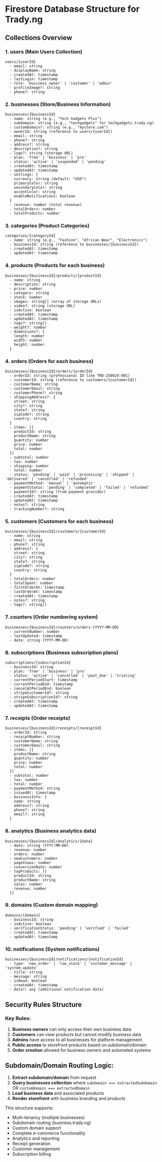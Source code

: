 # Firestore Database Structure for Trady.ng

## Collections Overview

### 1. **users** (Main Users Collection)
```
users/{userId}
  - email: string
  - displayName: string
  - createdAt: timestamp
  - lastLogin: timestamp
  - role: 'business_owner' | 'customer' | 'admin'
  - profileImage?: string
  - phone?: string
```

### 2. **businesses** (Store/Business Information)
```
businesses/{businessId}
  - name: string (e.g., "Tech Gadgets Plus")
  - subdomain: string (e.g., "techgadgets" for techgadgets.trady.ng)
  - customDomain?: string (e.g., "mystore.com")
  - ownerId: string (reference to users/{userId})
  - email: string
  - phone?: string
  - address?: string
  - description?: string
  - logo?: string (storage URL)
  - plan: 'free' | 'business' | 'pro'
  - status: 'active' | 'suspended' | 'pending'
  - createdAt: timestamp
  - updatedAt: timestamp
  - settings: {
    currency: string (default: "USD")
    primaryColor: string
    secondaryColor: string
    accentColor: string
    enableNotifications: boolean
  }
  - revenue: number (total revenue)
  - totalOrders: number
  - totalProducts: number
```

### 3. **categories** (Product Categories)
```
categories/{categoryId}
  - name: string (e.g., "Fashion", "African Wear", "Electronics")
  - businessId: string (reference to businesses/{businessId})
  - createdAt: timestamp
  - updatedAt: timestamp
```

### 4. **products** (Products for each business)
```
businesses/{businessId}/products/{productId}
  - name: string
  - description: string
  - price: number
  - category: string
  - stock: number
  - images: string[] (array of storage URLs)
  - video?: string (storage URL)
  - isActive: boolean
  - createdAt: timestamp
  - updatedAt: timestamp
  - tags?: string[]
  - weight?: number
  - dimensions?: {
    length: number
    width: number
    height: number
  }
```

### 4. **orders** (Orders for each business)
```
businesses/{businessId}/orders/{orderId}
  - orderId: string (professional ID like TRD-250924-001)
  - customerId: string (reference to customers/{customerId})
  - customerName: string
  - customerEmail: string
  - customerPhone?: string
  - shippingAddress?: {
    street: string
    city?: string
    state?: string
    zipCode?: string
    country: string
  }
  - items: [{
    productId: string
    productName: string
    quantity: number
    price: number
    total: number
  }]
  - subtotal: number
  - tax: number
  - shipping: number
  - total: number
  - status: 'pending' | 'paid' | 'processing' | 'shipped' | 'delivered' | 'cancelled' | 'refunded'
  - paymentMethod: 'manual' | 'automatic'
  - paymentStatus: 'pending' | 'completed' | 'failed' | 'refunded'
  - paymentId?: string (from payment provider)
  - createdAt: timestamp
  - updatedAt: timestamp
  - notes?: string
  - trackingNumber?: string
```

### 5. **customers** (Customers for each business)
```
businesses/{businessId}/customers/{customerId}
  - name: string
  - email: string
  - phone?: string
  - address?: {
    street: string
    city?: string
    state?: string
    zipCode?: string
    country: string
  }
  - totalOrders: number
  - totalSpent: number
  - firstOrderAt: timestamp
  - lastOrderAt: timestamp
  - createdAt: timestamp
  - notes?: string
  - tags?: string[]
```

### 7. **counters** (Order numbering system)
```
businesses/{businessId}/counters/orders-{YYYY-MM-DD}
  - currentNumber: number
  - lastUpdated: timestamp
  - date: string (YYYY-MM-DD)
```

### 8. **subscriptions** (Business subscription plans)
```
subscriptions/{subscriptionId}
  - businessId: string
  - plan: 'free' | 'business' | 'pro'
  - status: 'active' | 'cancelled' | 'past_due' | 'trialing'
  - currentPeriodStart: timestamp
  - currentPeriodEnd: timestamp
  - cancelAtPeriodEnd: boolean
  - stripeCustomerId?: string
  - stripeSubscriptionId?: string
  - createdAt: timestamp
  - updatedAt: timestamp
```

### 7. **receipts** (Order receipts)
```
businesses/{businessId}/receipts/{receiptId}
  - orderId: string
  - receiptNumber: string
  - customerName: string
  - customerEmail: string
  - items: [{
    productName: string
    quantity: number
    price: number
    total: number
  }]
  - subtotal: number
  - tax: number
  - total: number
  - paymentMethod: string
  - issuedAt: timestamp
  - businessInfo: {
    name: string
    address?: string
    phone?: string
    email?: string
  }
```

### 8. **analytics** (Business analytics data)
```
businesses/{businessId}/analytics/{date}
  - date: string (YYYY-MM-DD)
  - revenue: number
  - orders: number
  - newCustomers: number
  - pageViews: number
  - conversionRate: number
  - topProducts: [{
    productId: string
    productName: string
    sales: number
    revenue: number
  }]
```

### 9. **domains** (Custom domain mapping)
```
domains/{domain}
  - businessId: string
  - isActive: boolean
  - verificationStatus: 'pending' | 'verified' | 'failed'
  - createdAt: timestamp
  - updatedAt: timestamp
```

### 10. **notifications** (System notifications)
```
businesses/{businessId}/notifications/{notificationId}
  - type: 'new_order' | 'low_stock' | 'customer_message' | 'system_update'
  - title: string
  - message: string
  - isRead: boolean
  - createdAt: timestamp
  - data?: any (additional notification data)
```

## Security Rules Structure

### Key Rules:
1. **Business owners** can only access their own business data
2. **Customers** can view products but cannot modify business data
3. **Admins** have access to all businesses for platform management
4. **Public access** to storefront products based on subdomain/domain
5. **Order creation** allowed for business owners and automated systems

## Subdomain/Domain Routing Logic:

1. **Extract subdomain/domain** from request
2. **Query businesses collection** where `subdomain === extractedSubdomain` OR `customDomain === extractedDomain`
3. **Load business data** and associated products
4. **Render storefront** with business branding and products

This structure supports:
- Multi-tenancy (multiple businesses)
- Subdomain routing (business.trady.ng)
- Custom domain support
- Complete e-commerce functionality
- Analytics and reporting
- Receipt generation
- Customer management
- Subscription billing